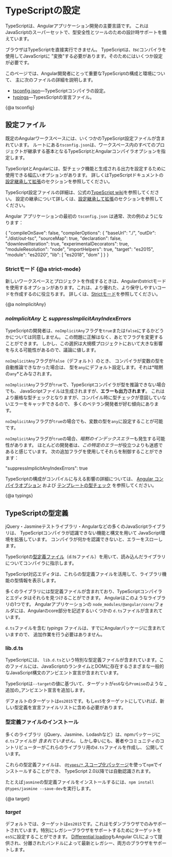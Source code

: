 # TypeScriptの設定

TypeScriptは、Angularアプリケーション開発の主要言語です。
これはJavaScriptのスーパーセットで、型安全性とツールのための設計時サポートを備えています。

ブラウザはTypeScriptを直接実行できません。
TypeScriptは、*tsc*コンパイラを使用してJavaScriptに "変換"する必要があります。そのためにはいくつか設定が必要です。

このページでは、Angular開発者にとって重要なTypeScriptの構成と環境について、
主に次のファイルの詳細を説明します。

* [tsconfig.json](guide/typescript-configuration#tsconfig)&mdash;TypeScriptコンパイラの設定。
* [typings](guide/typescript-configuration#typings)&mdash;TypesScriptの宣言ファイル。


{@a tsconfig}

## 設定ファイル

既定のAngularワークスペースには、いくつかのTypeScript設定ファイルが含まれています。
ルートにある`tsconfig.json`は、ワークスペース内のすべてのプロジェクトが継承する基本となるTypeScriptとAngularコンパイラオプションを指定します。

TypeScriptとAngularには、型チェック機能と生成される出力を設定するために使用できる幅広いオプションがあります。
詳しくはTypeScriptドキュメントの[設定継承して拡張](https://www.typescriptlang.org/docs/handbook/tsconfig-json.html#configuration-inheritance-with-extends)のセクションを参照してください。

<div class="alert is-helpful">

TypeScript設定ファイルの詳細は、公式の[TypeScript wiki](http://www.typescriptlang.org/docs/handbook/tsconfig-json.html)を参照してください。
設定の継承について詳しくは、[設定継承して拡張](https://www.typescriptlang.org/docs/handbook/tsconfig-json.html#configuration-inheritance-with-extends)のセクションを参照してください。

</div>

Angular アプリケーションの最初の `tsconfig.json` は通常、次の例のようになります：

<code-example lang="json" header="tsconfig.json" linenums="false">
{
  "compileOnSave": false,
  "compilerOptions": {
    "baseUrl": "./",
    "outDir": "./dist/out-tsc",
    "sourceMap": true,
    "declaration": false,
    "downlevelIteration": true,
    "experimentalDecorators": true,
    "moduleResolution": "node",
    "importHelpers": true,
    "target": "es2015",
    "module": "es2020",
    "lib": [
      "es2018",
      "dom"
    ]
  }
}
</code-example>


### Strictモード {@a strict-mode}

新しいワークスペースとプロジェクトを作成するときは、Angularのstrictモードを使用するオプションがあります。これは、より優れた、より保守しやすいコードを作成するのに役立ちます。
詳しくは、[Strictモード](/guide/strict-mode)を参照してください。

{@a noImplicitAny}

### *noImplicitAny* と *suppressImplicitAnyIndexErrors*

TypeScriptの開発者は、`noImplicitAny`フラグを`true`または`false`にするかどうかについては同意しません。
この問題に正解はなく、あとでフラグを変更することができます。
しかし、この選択は大規模プロジェクトにおいて大きな影響を与える可能性があるので、議論に値します。

`noImplicitAny`フラグが`false`（デフォルト）のとき、
コンパイラが変数の型を自動推論できなかった場合は、
型を`any`にデフォルト設定します。それは*暗黙の`any`*とみなされます。

`noImplicitAny`フラグが`true`で、TypeScriptコンパイラが型を推論できない場合でも、
JavaScriptファイルは生成されますが、**エラーも出力されます**。
これはより厳格な型チェックとなりますが、コンパイル時に型チェックが意図していないエラーをキャッチできるので、
多くのベテラン開発者が好む傾向にあります。

`noImplicitAny`フラグが`true`の場合でも、変数の型を`any`に設定することが可能です。

`noImplicitAny`フラグが`true`の場合、*暗黙のインデックスエラー*も発生する可能性があります。
ほとんどの開発者は、*この特定のエラー*が役立つよりも迷惑であると感じています。
次の追加フラグを使用してそれらを制御することができます：

<code-example>

  "suppressImplicitAnyIndexErrors": true

</code-example>

<div class="alert is-helpful">

TypeScriptの構成がコンパイルに与える影響の詳細については、 [Angular コンパイラオプション](guide/angular-compiler-options) および [テンプレートの型チェック](guide/template-typecheck) を参照してください。

</div>


{@a typings}

## TypeScriptの型定義

jQuery・Jasmineテストライブラリ・Angularなどの多くのJavaScriptライブラリは、
TypeScriptコンパイラが認識できない機能と構文を用いて
JavaScript環境を拡張しています。
コンパイラが何かを認識できないと、エラーをスローします。

TypeScriptの[型定義ファイル](https://www.typescriptlang.org/docs/handbook/writing-declaration-files.html)（d.tsファイル）を用いて、読み込んだライブラリについてコンパイラに指示します。

TypeScript対応エディタは、これらの型定義ファイルを活用して、ライブラリ機能の型情報を表示します。

多くのライブラリには型定義ファイルが含まれており、TypeScriptコンパイラとエディタはそれらを見つけることができます。
Angularはこのようなライブラリの1つです。
Angularアプリケーションの `node_modules/@angular/core/`フォルダには、Angularのcore部分を記述するいくつかの `d.ts`ファイルが含まれています。

<div class="alert is-helpful">

`d.ts`ファイルを含む *typings* ファイルは、すでにAngularパッケージに含まれていますので、
追加作業を行う必要はありません。

</div>

### lib.d.ts

TypeScriptには、 `lib.d.ts`という特別な型定義ファイルが含まれています。このファイルには、JavaScriptのランタイムとDOMに存在するさまざまな一般的なJavaScript構文のアンビエント宣言が含まれています。

TypeScriptは`--target`の値に基づいて、ターゲットが`es6`なら`Promise`のような
_追加の_アンビエント宣言を追加します。

デフォルトのターゲットは`es2015`です。もし`es5`をターゲットにしていれば、新しい型定義を宣言ファイルリストに含める必要があります。

<code-example path="getting-started/tsconfig.0.json" header="tsconfig.json (lib excerpt)" region="lib"></code-example>

### 型定義ファイルのインストール

多くのライブラリ（jQuery、Jasmine、Lodashなど）は、npmパッケージに`d.ts`ファイルが *含まれていません。*
しかし幸いにも、著者やコミュニティのコントリビューターがこれらのライブラリ用の`d.ts`ファイルを作成し、
公開しています。

これらの型定義ファイルは、
[`@types/*` スコープ化パッケージ](http://www.typescriptlang.org/docs/handbook/declaration-files/consumption.html)を使って`npm`でインストールすることができ、
TypeScript 2.0以降では自動認識されます。

たとえば`jasmine`の型定義ファイルをインストールするには、`npm install @types/jasmine --save-dev`を実行します。


{@a target}

### *target*

デフォルトでは、ターゲットは`es2015`です。これはモダンブラウザでのみサポートされています。特別にレガシーブラウザをサポートするためにターゲットを`es5`に設定することができます。 [Differential loading](guide/deployment#differential-loading)もAngular CLIによって提供され、分離されたバンドルによって最新とレガシー、両方のブラウザをサポートします。
